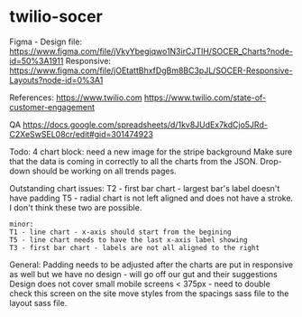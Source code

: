 # twilio-socer

Figma - Design file: https://www.figma.com/file/jVkyYbegiqwo1N3irCJTIH/SOCER_Charts?node-id=50%3A1911
Responsive: https://www.figma.com/file/jOEtattBhxfDgBm8BC3pJL/SOCER-Responsive-Layouts?node-id=0%3A1

References:
https://www.twilio.com
https://www.twilio.com/state-of-customer-engagement



QA
https://docs.google.com/spreadsheets/d/1kv8JUdEx7kdCjo5JRd-C2XeSwSEL08cr/edit#gid=301474923


Todo:
	4 chart block:
		need a new image for the stripe background
		Make sure that the data is coming in correctly to all the charts from the JSON.
			Drop-down should be working on all trends pages.

Outstanding chart issues:
    T2 - first bar chart - largest bar's label doesn't have padding
    T5 - radial chart is not left aligned and does not have a stroke. I don't think these two are possible.

    minor:
    T1 - line chart - x-axis should start from the begining
	T5 - line chart needs to have the last x-axis label showing
	T3 - first bar chart - labels are not all aligned to the right
	


General:
	Padding needs to be adjusted after the charts are put in
		responsive as well but we have no design - will go off our gut and their suggestions
	Design does not cover small mobile screens < 375px - need to double check this screen on the site
	move styles from the spacings sass file to the layout sass file.


